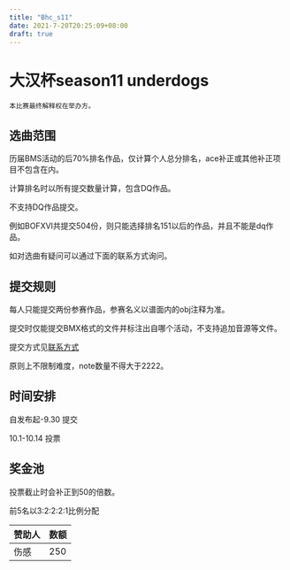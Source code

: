```yaml
---
title: "Bhc_s11"
date: 2021-7-20T20:25:09+08:00
draft: true
---
```


# 大汉杯season11 underdogs

    本比赛最终解释权在举办方。

<!--more-->

## 选曲范围

历届BMS活动的后70%排名作品，仅计算个人总分排名，ace补正或其他补正项目不包含在内。

计算排名时以所有提交数量计算，包含DQ作品。

不支持DQ作品提交。

例如BOFXVI共提交504份，则只能选择排名151以后的作品，并且不能是dq作品。

如对选曲有疑问可以通过下面的联系方式询问。

## 提交规则

每人只能提交两份参赛作品，参赛名义以谱面内的obj注释为准。

提交时仅能提交BMX格式的文件并标注出自哪个活动，不支持追加音源等文件。

提交方式见[联系方式](https://scelym.github.io/post/me/#how-to-find-me)

原则上不限制难度，note数量不得大于2222。

## 时间安排

自发布起-9.30 提交

10.1-10.14 投票

## 奖金池

投票截止时会补正到50的倍数。

前5名以3:2:2:2:1比例分配

赞助人|数额
---|---
伤感|250
